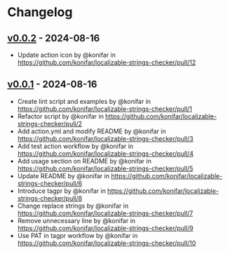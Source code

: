 # Changelog

## [v0.0.2](https://github.com/konifar/localizable-strings-checker/compare/v0.0.1...v0.0.2) - 2024-08-16
- Update action icon by @konifar in https://github.com/konifar/localizable-strings-checker/pull/12

## [v0.0.1](https://github.com/konifar/localizable-strings-checker/commits/v0.0.1) - 2024-08-16
- Create lint script and examples by @konifar in https://github.com/konifar/localizable-strings-checker/pull/1
- Refactor script by @konifar in https://github.com/konifar/localizable-strings-checker/pull/2
- Add action.yml and modify README by @konifar in https://github.com/konifar/localizable-strings-checker/pull/3
- Add test action workflow by @konifar in https://github.com/konifar/localizable-strings-checker/pull/4
- Add usage section on README by @konifar in https://github.com/konifar/localizable-strings-checker/pull/5
- Update README by @konifar in https://github.com/konifar/localizable-strings-checker/pull/6
- Introduce tagpr by @konifar in https://github.com/konifar/localizable-strings-checker/pull/8
- Change replace strings by @konifar in https://github.com/konifar/localizable-strings-checker/pull/7
- Remove unnecessary line by @konifar in https://github.com/konifar/localizable-strings-checker/pull/9
- Use PAT in tagpr workflow by @konifar in https://github.com/konifar/localizable-strings-checker/pull/10

